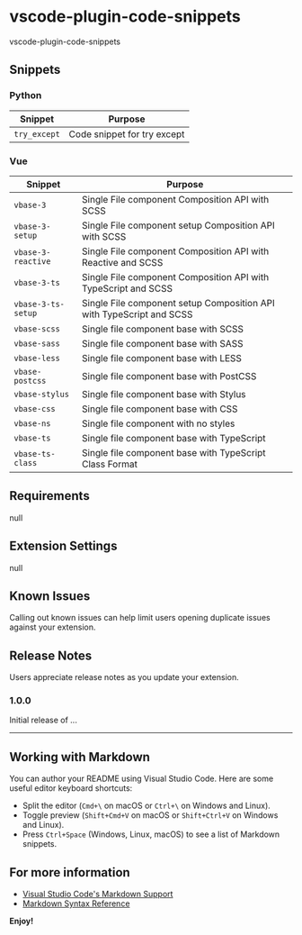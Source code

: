 # vscode-plugin-code-snippets

vscode-plugin-code-snippets

## Snippets

### Python

| Snippet      | Purpose                     |
| ------------ | --------------------------- |
| `try_except` | Code snippet for try except |

### Vue

| Snippet            | Purpose                                                              |
| ------------------ | -------------------------------------------------------------------- |
| `vbase-3`          | Single File component Composition API with SCSS                      |
| `vbase-3-setup`    | Single File component setup Composition API with SCSS                |
| `vbase-3-reactive` | Single File component Composition API with Reactive and SCSS         |
| `vbase-3-ts`       | Single File component Composition API with TypeScript and SCSS       |
| `vbase-3-ts-setup` | Single File component setup Composition API with TypeScript and SCSS |
| `vbase-scss`       | Single file component base with SCSS                                 |
| `vbase-sass`       | Single file component base with SASS                                 |
| `vbase-less`       | Single file component base with LESS                                 |
| `vbase-postcss`    | Single file component base with PostCSS                              |
| `vbase-stylus`     | Single file component base with Stylus                               |
| `vbase-css`        | Single file component base with CSS                                  |
| `vbase-ns`         | Single file component with no styles                                 |
| `vbase-ts`         | Single file component base with TypeScript                           |
| `vbase-ts-class`   | Single file component base with TypeScript Class Format              |

## Requirements

null

## Extension Settings

null

## Known Issues

Calling out known issues can help limit users opening duplicate issues against your extension.

## Release Notes

Users appreciate release notes as you update your extension.

### 1.0.0

Initial release of ...

---

## Working with Markdown

You can author your README using Visual Studio Code. Here are some useful editor keyboard shortcuts:

- Split the editor (`Cmd+\` on macOS or `Ctrl+\` on Windows and Linux).
- Toggle preview (`Shift+Cmd+V` on macOS or `Shift+Ctrl+V` on Windows and Linux).
- Press `Ctrl+Space` (Windows, Linux, macOS) to see a list of Markdown snippets.

## For more information

- [Visual Studio Code's Markdown Support](http://code.visualstudio.com/docs/languages/markdown)
- [Markdown Syntax Reference](https://help.github.com/articles/markdown-basics/)

**Enjoy!**
